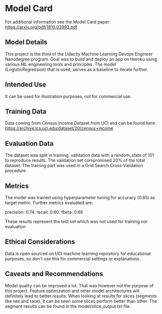 # Model Card

For additional information see the Model Card paper: https://arxiv.org/pdf/1810.03993.pdf

## Model Details
This project is the third of the Udacity Machine Learning Devops Engineer Nanodegree program. Goal was to build and deploy an app on Heroku using various ML engineering tools and principles. The model (LogisticRegression) that is used, serves as a baseline to iterate further.  

## Intended Use
It can be used for illustration purposes, not for commercial use. 
## Training Data
Data coming from Census Income Dataset from UCI and can be found here: https://archive.ics.uci.edu/dataset/20/census+income
## Evaluation Data
The dataset was split in training, validation data with a random_state of 101 to reproduce results. The validation set compromised 20% of the total dataset. The training part was used in a Grid Search Cross-Validation procedure
## Metrics
The model was trained using hyperparameter tuning for accuracy (0.85) as target metric. Further metrics evaluated are:

precision:  0.74. recall:  0.60. fbeta:  0.66

These results represent the test set which was not used for training nor evaluation

## Ethical Considerations
Data is open sourced on UCI machine learning repository for educational purposes, so don't use this for commercial settings or explanations. 
## Caveats and Recommendations
Model quality can be improved a lot. That was however not the purpose of this project. Feature optimization and other model architectures will definitely lead to better results. When looking at results for slices (segments like sex and race), it can be seen some slices perform better than other. The segment results can be found in the model/slice_output.txt file.
